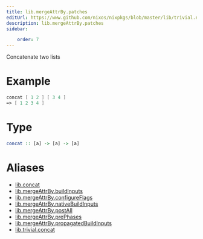 ```yaml
---
title: lib.mergeAttrBy.patches
editUrl: https://www.github.com/nixos/nixpkgs/blob/master/lib/trivial.nix#L111C12
description: lib.mergeAttrBy.patches
sidebar:

    order: 7
---
```


Concatenate two lists

# Example

```nix
concat [ 1 2 ] [ 3 4 ]
=> [ 1 2 3 4 ]
```

# Type

```haskell
concat :: [a] -> [a] -> [a]
```


# Aliases

- [lib.concat](reference/lib/lib-concat)
- [lib.mergeAttrBy.buildInputs](reference/lib/mergeAttrBy/lib-mergeAttrBy-buildInputs)
- [lib.mergeAttrBy.configureFlags](reference/lib/mergeAttrBy/lib-mergeAttrBy-configureFlags)
- [lib.mergeAttrBy.nativeBuildInputs](reference/lib/mergeAttrBy/lib-mergeAttrBy-nativeBuildInputs)
- [lib.mergeAttrBy.postAll](reference/lib/mergeAttrBy/lib-mergeAttrBy-postAll)
- [lib.mergeAttrBy.prePhases](reference/lib/mergeAttrBy/lib-mergeAttrBy-prePhases)
- [lib.mergeAttrBy.propagatedBuildInputs](reference/lib/mergeAttrBy/lib-mergeAttrBy-propagatedBuildInputs)
- [lib.trivial.concat](reference/lib/trivial/lib-trivial-concat)



